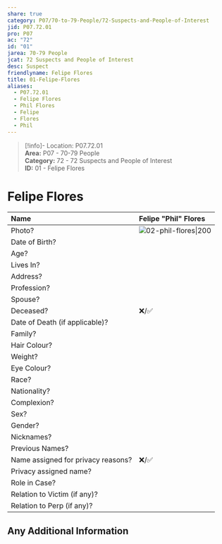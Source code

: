 ```yaml
---  
share: true  
category: P07/70-to-79-People/72-Suspects-and-People-of-Interest  
jid: P07.72.01  
pro: P07  
ac: "72"  
id: "01"  
jarea: 70-79 People  
jcat: 72 Suspects and People of Interest  
desc: Suspect  
friendlyname: Felipe Flores  
title: 01-Felipe-Flores  
aliases:  
  - P07.72.01  
  - Felipe Flores  
  - Phil Flores  
  - Felipe  
  - Flores  
  - Phil  
---  
```

  
>[!info]- Location: P07.72.01  
>**Area:** P07 - 70-79 People  
>**Category:** 72 - 72 Suspects and People of Interest  
>**ID:** 01 - Felipe Flores  
  
# Felipe Flores  
  
| Name                               | Felipe "Phil" Flores           |  
|:---------------------------------- |:---------- |  
| Photo?                             | ![02-phil-flores\|200](../../30-to-39-Case-Media/32-People/02-phil-flores.jpg)|  
| Date of Birth?                     |            |  
| Age?                               |            |  
| Lives In?                          |            |  
| Address?                           |            |  
| Profession?                        |            |  
| Spouse?                            |            |  
| Deceased?                          | ❌/✅      |  
| Date of Death (if applicable)?     |            |  
| Family?                            |            |  
| Hair Colour?                       |            |  
| Weight?                            |            |  
| Eye Colour?                        |            |  
| Race?                              |            |  
| Nationality?                       |            |  
| Complexion?                        |            |  
| Sex?                               |            |  
| Gender?                                   |            |  
| Nicknames?                         |            |  
| Previous Names?                    |            |  
| Name assigned for privacy reasons? | ❌/✅      |  
| Privacy assigned name?             |            |  
| Role in Case?                      |            |  
| Relation to Victim (if any)?       |            |  
| Relation to Perp (if any)?         |            |  
  
## Any Additional Information